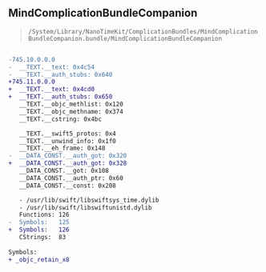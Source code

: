 ## MindComplicationBundleCompanion

> `/System/Library/NanoTimeKit/ComplicationBundles/MindComplicationBundleCompanion.bundle/MindComplicationBundleCompanion`

```diff

-745.10.0.0.0
-  __TEXT.__text: 0x4c54
-  __TEXT.__auth_stubs: 0x640
+745.11.0.0.0
+  __TEXT.__text: 0x4cd0
+  __TEXT.__auth_stubs: 0x650
   __TEXT.__objc_methlist: 0x120
   __TEXT.__objc_methname: 0x374
   __TEXT.__cstring: 0x4bc

   __TEXT.__swift5_protos: 0x4
   __TEXT.__unwind_info: 0x1f0
   __TEXT.__eh_frame: 0x148
-  __DATA_CONST.__auth_got: 0x320
+  __DATA_CONST.__auth_got: 0x328
   __DATA_CONST.__got: 0x108
   __DATA_CONST.__auth_ptr: 0x60
   __DATA_CONST.__const: 0x208

   - /usr/lib/swift/libswiftsys_time.dylib
   - /usr/lib/swift/libswiftunistd.dylib
   Functions: 126
-  Symbols:   125
+  Symbols:   126
   CStrings:  83
 
Symbols:
+ _objc_retain_x8

```
